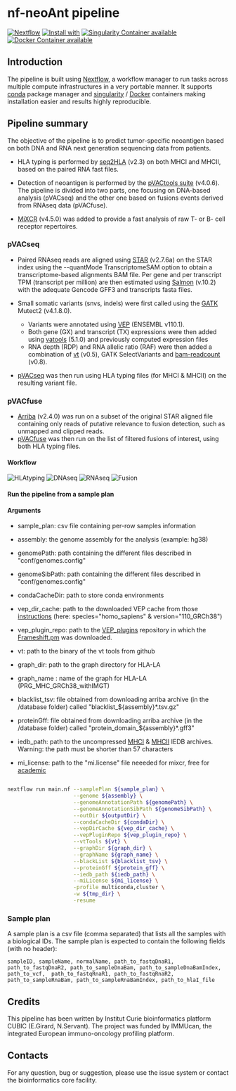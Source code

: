 # nf-neoAnt pipeline 

[![Nextflow](https://img.shields.io/badge/nextflow-%E2%89%A519.10.0-brightgreen.svg)](https://www.nextflow.io/)
[![Install with](https://anaconda.org/anaconda/conda-build/badges/installer/conda.svg)](https://conda.anaconda.org/anaconda)
[![Singularity Container available](https://img.shields.io/badge/singularity-available-7E4C74.svg)](https://singularity.lbl.gov/)
[![Docker Container available](https://img.shields.io/badge/docker-available-003399.svg)](https://www.docker.com/)

## Introduction

The pipeline is built using [Nextflow](https://www.nextflow.io), a workflow manager to run tasks across multiple compute infrastructures in a very portable manner.
It supports [conda](https://docs.conda.io) package manager and  [singularity](https://sylabs.io/guides/3.6/user-guide/) / [Docker](https://www.docker.com/) containers making installation easier and results highly reproducible.

## Pipeline summary

The objective of the pipeline is to predict tumor-specific neoantigen based on both DNA and RNA next generation sequencing data from patients.
<!-- 
* HLA typing are divided into two parts:
	- [Optitype](https://github.com/FRED-2/OptiType) (v1.3.5) for MHCI, based on the [nf-core hlatyping pipeline](https://nf-co.re/hlatyping/2.0.0)
	- [HLA-LA](https://github.com/DiltheyLab/HLA-LA) (v1.0.3) for MHCII
 -->
* HLA typing is performed by [seq2HLA](https://github.com/TRON-Bioinformatics/seq2HLA) (v2.3) on both MHCI and MHCII, based on the paired RNA fast files.

* Detection of neoantigen is performed by the [pVACtools suite](https://pvactools.readthedocs.io) (v4.0.6). The pipeline is divided into two parts, one focusing on DNA-based analysis (pVACseq) and the other one based on fusions events derived from RNAseq data (pVACfuse).

* [MiXCR](https://github.com/milaboratory/mixcr) (v4.5.0) was added to provide a fast analysis of raw T- or B- cell receptor repertoires. 

### pVACseq

* Paired RNAseq reads are aligned using [STAR](https://github.com/alexdobin/STAR) (v2.7.6a) on the STAR index using the --quantMode TranscriptomeSAM option to obtain a transcriptome-based alignments BAM file. Per gene and per transcript TPM (transcript per million) are then estimated using [Salmon](https://github.com/COMBINE-lab/salmon) (v.10.2) with the adequate Gencode GFF3 and transcripts fasta files.

* Small somatic variants (snvs, indels) were first called using the [GATK](https://gatk.broadinstitute.org/hc/en-us) Mutect2 (v4.1.8.0). 
	- Variants were annotated using [VEP](http://useast.ensembl.org/info/docs/tools/vep/script/index.html) (ENSEMBL v110.1).
	- Both gene (GX) and transcript (TX) expressions were then added using [vatools](https://github.com/griffithlab/VAtools) (5.1.0) and previously computed expression files
	- RNA depth (RDP) and RNA allelic ratio (RAF) were then added a combination of [vt](https://github.com/atks/vt) (v0.5), GATK SelectVariants and [bam-readcount](https://github.com/genome/bam-readcount) (v0.8).

* [pVACseq](https://pvactools.readthedocs.io/en/latest/pvacseq.html) was then run using HLA typing files (for MHCI & MHCII) on the resulting variant file.

### pVACfuse

* [Arriba](https://github.com/suhrig/arriba) (v2.4.0) was run on a subset of the original STAR aligned file containing only reads of putative relevance to fusion detection, such as unmapped and clipped reads.
* [pVACfuse](https://pvactools.readthedocs.io/en/latest/pvacfuse.html) was then run on the list of filtered fusions of interest, using both HLA typing files. 


#### Workflow

![HLAtyping](docs/images/hla_workflow.jpg)
![DNAseq](docs/images/dna_workflow.jpg)
![RNAseq](docs/images/rna_workflow.jpg)
![Fusion](docs/images/fusion_workflow.jpg)


#### Run the pipeline from a sample plan

#### Arguments

- sample_plan: csv file containing per-row samples information

- assembly: the genome assembly for the analysis (example: hg38)
- genomePath: path containing the different files described in "conf/genomes.config"
- genomeSibPath: path containing the different files described in "conf/genomes.config"

- condaCacheDir: path to store conda environments

- vep_dir_cache: path to the downloaded VEP cache from those [instructions](http://useast.ensembl.org/info/docs/tools/vep/script/vep_cache.html#cache) (here: species="homo_sapiens" & version="110_GRCh38")
- vep_plugin_repo: path to the [VEP_plugins](https://github.com/Ensembl/VEP_plugins.git) repository in which the [Frameshift.pm](https://raw.githubusercontent.com/griffithlab/pVACtools/v2.0.0/tools/pvacseq/VEP_plugins/Frameshift.pm) was downloaded.

- vt: path to the binary of the vt tools from github

- graph_dir: path to the graph directory for HLA-LA
- graph_name : name of the graph for HLA-LA (PRG_MHC_GRCh38_withIMGT)

- blacklist_tsv: file obtained from downloading arriba archive (in the /database  folder) called "blacklist_${assembly}*.tsv.gz"
- proteinGff: file obtained from downloading arriba archive (in the /database  folder) called "protein_domain_${assembly}*.gff3"

- iedb_path: path to the uncompressed [MHCI](https://downloads.iedb.org/tools/mhci/) & [MHCII](https://downloads.iedb.org/tools/mhcii/) IEDB archives. Warning: the path must be shorter than 57 characters 

- mi_license: path to the "mi.license" file neeeded for mixcr, free for [academic](https://licensing.milaboratories.com/)


```bash

nextflow run main.nf --samplePlan ${sample_plan} \
					 --genome ${assembly} \
					 --genomeAnnotationPath ${genomePath} \
					 --genomeAnnotationSibPath ${genomeSibPath}	\
					 --outDir ${outputDir} \
					 --condaCacheDir ${condaDir} \
                     --vepDirCache ${vep_dir_cache} \
                     --vepPluginRepo ${vep_plugin_repo} \
                     --vtTools ${vt} \
                     --graphDir ${graph_dir} \
                     --graphName ${graph_name} \
                     --blackList ${blacklist_tsv} \
                     --proteinGff ${protein_gff} \
                     --iedb_path ${iedb_path} \
                     --miLicense ${mi_license} \
                     -profile multiconda,cluster \
                     -w ${tmp_dir} \
                     -resume
```

### Sample plan

A sample plan is a csv file (comma separated) that lists all the samples with a biological IDs.
The sample plan is expected to contain the following fields (with no header):

```
sampleID, sampleName, normalName, path_to_fastqDnaR1, path_to_fastqDnaR2, path_to_sampleDnaBam, path_to_sampleDnaBamIndex, path_to_vcf,  path_to_fastqRnaR1, path_to_fastqRnaR2, path_to_sampleRnaBam, path_to_sampleRnaBamIndex, path_to_hlaI_file
```

## Credits

This pipeline has been written by Institut Curie bioinformatics platform CUBIC (E.Girard, N.Servant). The project was funded by IMMUcan, the integrated European immuno-oncology profiling platform. 

## Contacts

For any question, bug or suggestion, please use the issue system or contact the bioinformatics core facility.

